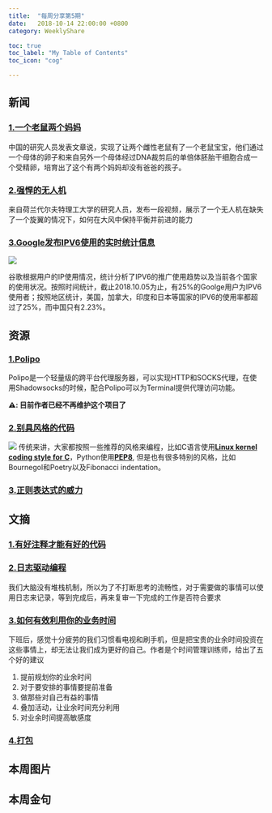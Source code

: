 ```yaml
---
title:  "每周分享第5期"
date:   2018-10-14 22:00:00 +0800
category: WeeklyShare

toc: true
toc_label: "My Table of Contents"
toc_icon: "cog"

---
```


## 新闻

### [1.一个老鼠两个妈妈](https://www.bbc.com/news/health-45801043)

中国的研究人员发表文章说，实现了让两个雌性老鼠有了一个老鼠宝宝，他们通过一个母体的卵子和来自另外一个母体经过DNA裁剪后的单倍体胚胎干细胞合成一个受精卵，培育出了这个有两个妈妈却没有爸爸的孩子。

### [2.强悍的无人机](https://techcrunch.com/2018/10/12/watch-this-quadrotor-turn-into-a-trirotor-and-keep-flying/)

来自荷兰代尔夫特理工大学的研究人员，发布一段视频，展示了一个无人机在缺失了一个旋翼的情况下，如何在大风中保持平衡并前进的能力

### [3.Google发布IPV6使用的实时统计信息](https://www.google.com/intl/en/ipv6/statistics.html?25%#tab=ipv6-adoption)

![](https://dlseeu-website.oss-cn-hangzhou.aliyuncs.com/2018-10-14-weekly/google-ipv6-statics.png)

谷歌根据用户的IP使用情况，统计分析了IPV6的推广使用趋势以及当前各个国家的使用状况。按照时间统计，截止2018.10.05为止，有25%的Goolge用户为IPV6使用者；按照地区统计，美国，加拿大，印度和日本等国家的IPV6的使用率都超过了25%，而中国只有2.23%。


## 资源

### [1.Polipo](https://www.irif.fr/~jch/software/polipo/)

Polipo是一个轻量级的跨平台代理服务器，可以实现HTTP和SOCKS代理，在使用Shadowsocks的时候，配合Polipo可以为Terminal提供代理访问功能。

**⚠️: 目前作者已经不再维护这个项目了**

### [2.别具风格的代码](https://swalladge.id.au/archives/2018/10/15/alternative-code-styles/)
![](https://dlseeu-website.oss-cn-hangzhou.aliyuncs.com/2018-10-14-weekly/code-style-poetry.png)
传统来讲，大家都按照一些推荐的风格来编程，比如C语言使用[**Linux kernel coding style for C**](https://www.kernel.org/doc/html/latest/process/coding-style.html)，Python使用[**PEP8**](https://www.python.org/dev/peps/pep-0008/), 但是也有很多特别的风格，比如Bournegol和Poetry以及Fibonacci indentation。

### [3.正则表达式的威力](https://nikic.github.io/2012/06/15/The-true-power-of-regular-expressions.html)

## 文摘

### [1.有好注释才能有好的代码](http://antirez.com/news/124)

### [2.日志驱动编程](http://antirez.com/news/51)

我们大脑没有堆栈机制，所以为了不打断思考的流畅性，对于需要做的事情可以使用日志来记录，等到完成后，再来复审一下完成的工作是否符合要求

### [3.如何有效利用你的业务时间](https://www.fastcompany.com/90244574/how-to-stop-wasting-your-life-watching-tv-do-something-worthwhile-with-your-downtime)

下班后，感觉十分疲劳的我们习惯看电视和刷手机，但是把宝贵的业余时间投资在这些事情上，却无法让我们成为更好的自己。作者是个时间管理训练师，给出了五个好的建议

1. 提前规划你的业余时间
2. 对于要安排的事情要提前准备
3. 做那些对自己有益的事情
4. 叠加活动，让业余时间充分利用
5. 对业余时间提高敏感度 

### [4.打包](https://www.ribbonfarm.com/2018/10/11/pack-experience/)


## 本周图片

## 本周金句 
